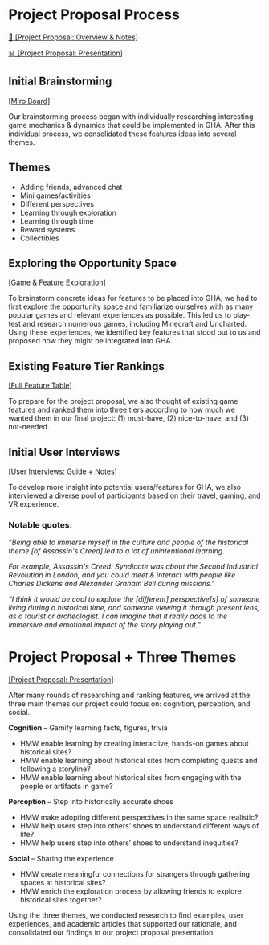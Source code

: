 # Project Proposal Process
[📝 [Project Proposal: Overview & Notes]](https://docs.google.com/document/d/14UuYC90K6xecAUvXPUbizvrHcZeSlLuyKm27ZtR2-Jk/edit?usp=sharing)

[📊 [Project Proposal: Presentation]](https://docs.google.com/presentation/d/1HkqEFOvLN4pENLsjFz1Ut8GpA_FffSuqi2uENYexlsg/edit?usp=sharing)


## Initial Brainstorming
[[Miro Board]](https://miro.com/app/board/uXjVOU7eO1s=/?invite_link_id=212946382440)

Our brainstorming process began with individually researching interesting game mechanics & dynamics that could be implemented in GHA. After this individual process, we consolidated these features ideas into several themes.

## Themes
* Adding friends, advanced chat
* Mini games/activities
* Different perspectives
* Learning through exploration
* Learning through time
* Reward systems
* Collectibles

## Exploring the Opportunity Space
[[Game & Feature Exploration]](https://docs.google.com/spreadsheets/d/1mekmCi-fp6TCq4WLtFlPLqJ0tugDxV4xio26Yugfz1U/edit?usp=sharing)

To brainstorm concrete ideas for features to be placed into GHA, we had to first explore the opportunity space and familiarize ourselves with as many popular games and relevant experiences as possible. This led us to play-test and research numerous games, including Minecraft and Uncharted. Using these experiences, we identified key features that stood out to us and proposed how they might be integrated into GHA.

## Existing Feature Tier Rankings
[[Full Feature Table]](https://docs.google.com/document/d/14UuYC90K6xecAUvXPUbizvrHcZeSlLuyKm27ZtR2-Jk/edit#heading=h.w3jb0fpewlyr)

To prepare for the project proposal, we also thought of existing game features and ranked them into three tiers according to how much we wanted them in our final project: (1) must-have, (2) nice-to-have, and (3) not-needed. 

## Initial User Interviews
[[User Interviews: Guide + Notes]](https://docs.google.com/document/d/1Wsiz4iOQ9asCw69SYV9yw9xo5LJGX-IeKA7GV_CjVUE/edit?usp=sharing)

To develop more insight into potential users/features for GHA, we also interviewed a diverse pool of participants based on their travel, gaming, and VR experience.

### Notable quotes:
_“Being able to immerse myself in the culture and people of the historical theme [of Assassin's Creed] led to a lot of unintentional learning._

_For example, Assassin's Creed: Syndicate was about the Second Industrial Revolution in London, and you could meet & interact with people like Charles Dickens and Alexander Graham Bell during missions.”_

_“I think it would be cool to explore the [different] perspective[s] of someone living during a historical time, and someone viewing it through present lens, as a tourist or archeologist. I can imagine that it really adds to the immersive and emotional impact of the story playing out.”_


# Project Proposal + Three Themes
[[Project Proposal: Presentation]](https://docs.google.com/presentation/d/1HkqEFOvLN4pENLsjFz1Ut8GpA_FffSuqi2uENYexlsg/edit?usp=sharing)

After many rounds of researching and ranking features, we arrived at the three main themes our project could focus on: cognition, perception, and social. 

**Cognition** – Gamify learning facts, figures, trivia
* HMW enable learning by creating interactive, hands-on games about historical sites?
* HMW enable learning about historical sites from completing quests and following a storyline?
* HMW enable learning about historical sites from engaging with the people or artifacts in game?

**Perception** – Step into historically accurate shoes 
* HMW make adopting different perspectives in the same space realistic? 
* HMW help users step into others’ shoes to understand different ways of life?
* HMW help users step into others’ shoes to understand inequities?

**Social** – Sharing the experience
* HMW create meaningful connections for strangers through gathering spaces at historical sites?
* HMW enrich the exploration process by allowing friends to explore historical sites together?

Using the three themes, we conducted research to find examples, user experiences, and academic articles that supported our rationale, and consolidated our findings in our project proposal presentation.


